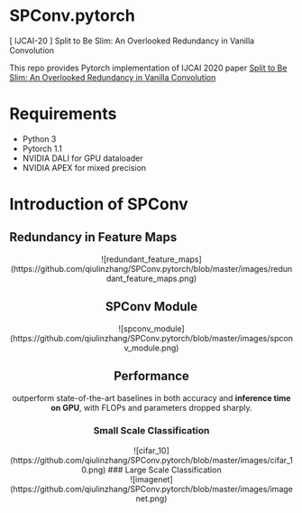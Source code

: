 # SPConv.pytorch
[ IJCAI-20 ] Split to Be Slim: An Overlooked Redundancy in Vanilla Convolution

This repo provides Pytorch implementation of IJCAI 2020 paper [Split to Be Slim: An Overlooked Redundancy in Vanilla Convolution](https://arxiv.org/abs/2006.12085)

# Requirements
- Python 3
- Pytorch 1.1
- NVIDIA DALI for GPU dataloader 
- NVIDIA APEX for mixed precision

# Introduction of SPConv
## Redundancy in Feature Maps

<div align=center>![redundant_feature_maps](https://github.com/qiulinzhang/SPConv.pytorch/blob/master/images/redundant_feature_maps.png)

## SPConv Module

<div align=center>![spconv_module](https://github.com/qiulinzhang/SPConv.pytorch/blob/master/images/spconv_module.png)

## Performance
outperform state-of-the-art baselines in both accuracy and **inference time on GPU**, with FLOPs and parameters dropped sharply.
### Small Scale Classification
<div align=center>![cifar_10](https://github.com/qiulinzhang/SPConv.pytorch/blob/master/images/cifar_10.png)
### Large Scale Classification
<div align=center>![imagenet](https://github.com/qiulinzhang/SPConv.pytorch/blob/master/images/imagenet.png)
